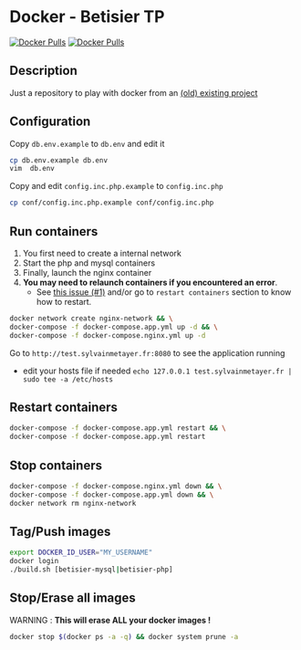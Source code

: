 # Docker - Betisier TP

[![Docker Pulls](https://img.shields.io/docker/pulls/sylvainmetayer/betisier-php.svg?style=for-the-badge)](https://hub.docker.com/r/sylvainmetayer/betisier-php/)
[![Docker Pulls](https://img.shields.io/docker/pulls/sylvainmetayer/betisier-mysql.svg?style=for-the-badge)](https://hub.docker.com/r/sylvainmetayer/betisier-mysql/)

## Description

Just a repository to play with docker from an [(old) existing project](https://github.com/sylvainmetayer/Betisier-TP)

## Configuration

Copy `db.env.example` to `db.env` and edit it

```bash
cp db.env.example db.env
vim  db.env
```

Copy and edit `config.inc.php.example` to `config.inc.php`

```bash
cp conf/config.inc.php.example conf/config.inc.php
```

## Run containers

1. You first need to create a internal network
2. Start the php and mysql containers
3. Finally, launch the nginx container
4. **You may need to relaunch containers if you encountered an error**. 
    - See [this issue (#1)](https://github.com/sylvainmetayer/docker-betisier-tp/issues/1) and/or go to `restart containers` section to know how to restart.

```bash
docker network create nginx-network && \
docker-compose -f docker-compose.app.yml up -d && \
docker-compose -f docker-compose.nginx.yml up -d
```

Go to `http://test.sylvainmetayer.fr:8080` to see the application running

- edit your hosts file if needed `echo 127.0.0.1 test.sylvainmetayer.fr | sudo tee -a /etc/hosts`

## Restart containers

```bash
docker-compose -f docker-compose.app.yml restart && \
docker-compose -f docker-compose.app.yml restart
```

## Stop containers

```bash
docker-compose -f docker-compose.nginx.yml down && \
docker-compose -f docker-compose.app.yml down && \
docker network rm nginx-network
```

## Tag/Push images

```bash
export DOCKER_ID_USER="MY_USERNAME"
docker login
./build.sh [betisier-mysql|betisier-php]
```

## Stop/Erase all images

WARNING : **This will erase ALL your docker images !**

```bash
docker stop $(docker ps -a -q) && docker system prune -a
```
